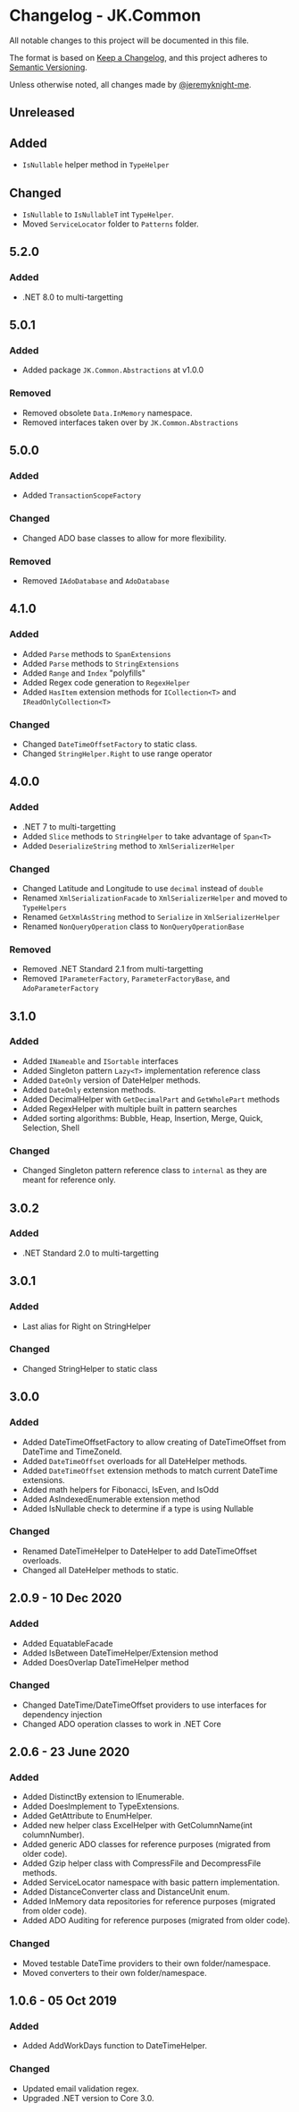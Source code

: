 # Changelog - JK.Common

All notable changes to this project will be documented in this file.

The format is based on [Keep a Changelog](https://keepachangelog.com/),
and this project adheres to [Semantic Versioning](https://semver.org/spec/v2.0.0.html).

Unless otherwise noted, all changes made by [@jeremyknight-me](https://github.com/jeremyknight-me).

## Unreleased

## Added

- `IsNullable` helper method in `TypeHelper`

## Changed

- `IsNullable`  to `IsNullableT` int `TypeHelper`.
- Moved `ServiceLocator` folder to `Patterns` folder.

## 5.2.0

### Added

- .NET 8.0 to multi-targetting

## 5.0.1

### Added

- Added package `JK.Common.Abstractions` at v1.0.0

### Removed

- Removed obsolete `Data.InMemory` namespace.
- Removed interfaces taken over by `JK.Common.Abstractions`

## 5.0.0

### Added

- Added `TransactionScopeFactory`

### Changed

- Changed ADO base classes to allow for more flexibility.

### Removed

- Removed `IAdoDatabase` and `AdoDatabase`

## 4.1.0

### Added

- Added `Parse` methods to `SpanExtensions`
- Added `Parse` methods to `StringExtensions`
- Added `Range` and `Index` "polyfills"
- Added Regex code generation to `RegexHelper`
- Added `HasItem` extension methods for `ICollection<T>` and `IReadOnlyCollection<T>`

### Changed

- Changed `DateTimeOffsetFactory` to static class.
- Changed `StringHelper.Right` to use range operator

## 4.0.0

### Added

- .NET 7 to multi-targetting
- Added `Slice` methods to `StringHelper` to take advantage of `Span<T>`
- Added `DeserializeString` method to `XmlSerializerHelper`

### Changed

- Changed Latitude and Longitude to use `decimal` instead of `double`
- Renamed `XmlSerializationFacade` to `XmlSerializerHelper` and moved to `TypeHelpers`
- Renamed `GetXmlAsString` method to `Serialize` in `XmlSerializerHelper`
- Renamed `NonQueryOperation` class to `NonQueryOperationBase`

### Removed

- Removed .NET Standard 2.1 from multi-targetting
- Removed `IParameterFactory`, `ParameterFactoryBase`, and `AdoParameterFactory`

## 3.1.0

### Added 

- Added `INameable` and `ISortable` interfaces
- Added Singleton pattern `Lazy<T>` implementation reference class
- Added `DateOnly` version of DateHelper methods. 
- Added `DateOnly` extension methods.
- Added DecimalHelper with `GetDecimalPart` and `GetWholePart` methods
- Added RegexHelper with multiple built in pattern searches
- Added sorting algorithms: Bubble, Heap, Insertion, Merge, Quick, Selection, Shell

### Changed

- Changed Singleton pattern reference class to `internal` as they are meant for reference only.

## 3.0.2

### Added

- .NET Standard 2.0 to multi-targetting

## 3.0.1

### Added

- Last alias for Right on StringHelper

### Changed

- Changed StringHelper to static class

## 3.0.0

### Added 

- Added DateTimeOffsetFactory to allow creating of DateTimeOffset from DateTime and TimeZoneId.
- Added `DateTimeOffset` overloads for all DateHelper methods.
- Added `DateTimeOffset` extension methods to match current DateTime extensions.
- Added math helpers for Fibonacci, IsEven, and IsOdd
- Added AsIndexedEnumerable extension method
- Added IsNullable check to determine if a type is using Nullable<T>

### Changed

- Renamed DateTimeHelper to DateHelper to add DateTimeOffset overloads.
- Changed all DateHelper methods to static.

## 2.0.9 - 10 Dec 2020

### Added

- Added EquatableFacade<T>
- Added IsBetween DateTimeHelper/Extension method
- Added DoesOverlap DateTimeHelper method
  
### Changed

- Changed DateTime/DateTimeOffset providers to use interfaces for dependency injection
- Changed ADO operation classes to work in .NET Core

## 2.0.6 - 23 June 2020

### Added

- Added DistinctBy extension to IEnumerable.
- Added DoesImplement<T> to TypeExtensions.
- Added GetAttribute<T> to EnumHelper.
- Added new helper class ExcelHelper with GetColumnName(int columnNumber). 
- Added generic ADO classes for reference purposes (migrated from older code). 
- Added Gzip helper class with CompressFile and DecompressFile methods. 
- Added ServiceLocator namespace with basic pattern implementation.
- Added DistanceConverter class and DistanceUnit enum. 
- Added InMemory data repositories for reference purposes (migrated from older code).
- Added ADO Auditing for reference purposes (migrated from older code).

### Changed

- Moved testable DateTime providers to their own folder/namespace.
- Moved converters to their own folder/namespace.

## 1.0.6 - 05 Oct 2019

### Added

- Added AddWorkDays function to DateTimeHelper.

### Changed
- Updated email validation regex.
- Upgraded .NET version to Core 3.0.
